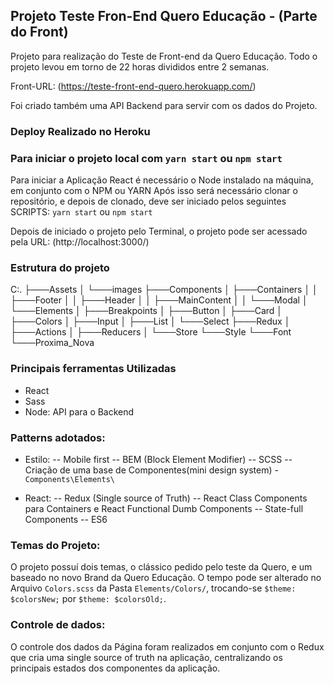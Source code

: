 ## Projeto Teste Fron-End Quero Educação - (Parte do Front)

Projeto para realização do Teste de Front-end da Quero Educação.
Todo o projeto levou em torno de 22 horas divididos entre 2 semanas.

Front-URL: (https://teste-front-end-quero.herokuapp.com/)

Foi criado também uma API Backend para servir com os dados do Projeto.


### Deploy Realizado no Heroku


### Para iniciar o projeto local com `yarn start` ou `npm start`

Para iniciar a Aplicação React é necessário o Node instalado na máquina, em conjunto com o NPM ou YARN 
Após isso será necessário clonar o repositório, e depois de clonado, deve ser iniciado pelos seguintes SCRIPTS: `yarn start` ou `npm start`

Depois de iniciado o projeto pelo Terminal, o projeto pode ser acessado pela URL: (http://localhost:3000/)

### Estrutura do projeto

C:.
├───Assets
│   └───images
├───Components
│   ├───Containers
│   │   ├───Footer
│   │   ├───Header
│   │   ├───MainContent
│   │   └───Modal
│   └───Elements
│       ├───Breakpoints
│       ├───Button
│       ├───Card
│       ├───Colors
│       ├───Input
│       ├───List
│       └───Select
├───Redux
│   ├───Actions
│   ├───Reducers
│   └───Store
└───Style
    └───Font
        └───Proxima_Nova

### Principais ferramentas Utilizadas

- React
- Sass
- Node: API para o Backend

### Patterns adotados:

- Estilo:
-- Mobile first
-- BEM (Block Element Modifier)
-- SCSS
-- Criação de uma base de Componentes(mini design system) - `Components\Elements\`

- React:
-- Redux (Single source of Truth)
-- React Class Components para Containers e React Functional Dumb Components
-- State-full Components
-- ES6 

### Temas do Projeto:

O projeto possuí dois temas, o clássico pedido pelo teste da Quero, e um baseado no novo Brand da Quero Educação.
O tempo pode ser alterado no Arquivo `Colors.scss` da Pasta `Elements/Colors/`, trocando-se `$theme: $colorsNew;` por `$theme: $colorsOld;`.

### Controle de dados:

O controle dos dados da Página foram realizados em conjunto com o Redux que cria uma single source of truth na aplicação, centralizando os principais estados dos componentes da aplicação.
